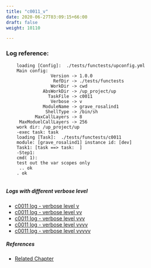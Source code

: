 ```yaml
---
title: "c0011_v"
date: 2020-06-27T03:09:15+66:00
draft: false
weight: 10110

---
```


### Log reference: <no value>

```
    loading [Config]:  ./tests/functests/upconfig.yml
    Main config:
                 Version -> 1.0.0
                  RefDir -> ./tests/functests
                 WorkDir -> cwd
              AbsWorkDir -> /up_project/up
                TaskFile -> c0011
                 Verbose -> v
              ModuleName -> grave_rosalind1
               ShellType -> /bin/sh
           MaxCallLayers -> 8
     MaxModuelCallLayers -> 256
    work dir: /up_project/up
    -exec task: task
    loading [Task]:  ./tests/functests/c0011
    module: [grave_rosalind1] instance id: [dev]
    Task1: [task ==> task:  ]
    -Step1:
    cmd( 1):
    test out the var scopes only
     .. ok
    . ok
    
```

##### Logs with different verbose level
* [c0011 log - verbose level v](../../logs/c0011_v)
* [c0011 log - verbose level vv](../../logs/c0011_vv)
* [c0011 log - verbose level vvv](../../logs/c0011_vvv)
* [c0011 log - verbose level vvvv](../../logs/c0011_vvvv)
* [c0011 log - verbose level vvvvv](../../logs/c0011_vvvvv)

##### References
* [Related Chapter](../../scope/c0011)
